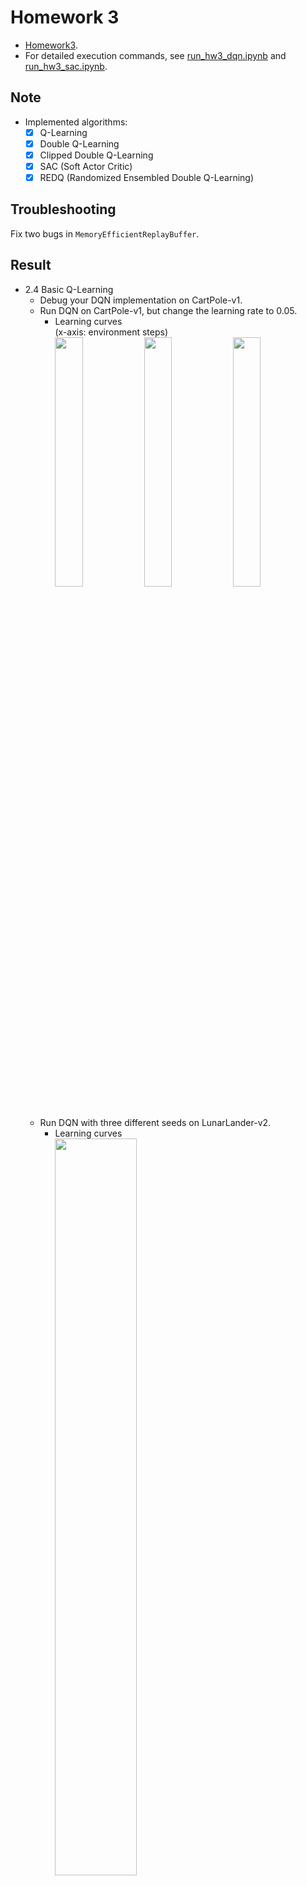 # Homework 3
* [Homework3].
* For detailed execution commands, see [run_hw3_dqn.ipynb] and [run_hw3_sac.ipynb].

## Note
* Implemented algorithms:
  * [x] Q-Learning
  * [x] Double Q-Learning
  * [x] Clipped Double Q-Learning
  * [x] SAC (Soft Actor Critic)
  * [x] REDQ (Randomized Ensembled Double Q-Learning)

## Troubleshooting
Fix two bugs in `MemoryEfficientReplayBuffer`.

## Result
* 2.4 Basic Q-Learning
  * Debug your DQN implementation on CartPole-v1.
  * Run DQN on CartPole-v1, but change the learning rate to 0.05.
    * Learning curves  
      (x-axis: environment steps)
      <div>
       <img src="results/dqn_cartpole eval.png" width="32%" />
       <img src="results/dqn_cartpole qvalue.png" width="32%" />
       <img src="results/dqn_cartpole critic loss.png" width="32%" />
      </div>
  * Run DQN with three different seeds on LunarLander-v2.
    * Learning curves
      <div>
       <img src="results/dqn_lunarlander.png" width="55%" />
      </div>
      Q-Learning might be unstable.
    * Evaluation rollouts
      | s1               | s2               | s3                |
      |:----------------:|:----------------:|:-----------------:|
      |![lunarlander_s1] |![lunarlander_s2] |![lunarlander_s3]  |
* 2.5 Double Q-Learning
  * Run three more seeds of the lunar lander problem.
    * Learning curves
      <div>
       <img src="results/dqn_lunarlander_doubleq.png" width="55%" />
      </div>
      Double Q-Learning shows more stablility.
    * Evaluation rollouts
      | s1                       | s2                       | s3                        |
      |:------------------------:|:------------------------:|:-------------------------:|
      |![doubleq_lunarlander_s1] |![doubleq_lunarlander_s2] |![doubleq_lunarlander_s3]  |
  * Run your DQN implementation on the MsPacman-v0 problem.
    * Learning curves  
      Eval Return vs. Train Return (smoothing: 0.85)
      <div>
       <img src="results/dqn_mspacman eval return.png" width="48%" />
       <img src="results/dqn_mspacman train return.png" width="48%" />
      </div>
      Since the agent tends to take random actions at early stage, the train return and eval return might look very different early in training. (In this training, the difference looks not so different?)
    * Evaluation rollouts  
      ![mspacman]
* 2.6 Experimenting with Hyperparameters  
  I choose `Space Invaders` and run with `learining rate = 1e-3, 5e-3, 1e-4, 5e-4`.
  * Learning curves
    <div>
     <img src="results/dqn_space invaders.png" width="55%" />
    </div>
    
    `lr = 1e-4` works best here.
  * Evaluation rollouts
    | lr = 1e-3              | lr = 5e-3              | 
    |:----------------------:|:----------------------:|
    |![spaceinvaders_lr1e-3] |![spaceinvaders_lr5e-3] |

    | lr = 1e-4              | lr = 5e-4              |
    |:----------------------:|:----------------------:|
    |![spaceinvaders_lr1e-4] |![spaceinvaders_lr5e-4] |

----------------------------------------------------------
* 3.1.1 Bootstrapping
  * (Testing) Hard Update vs. Soft Update
    <div>
     <img src="results/311.png" width="55%" />
    </div>
* 3.1.2 Entropy Bonus and Soft Actor-Critic
  * (Testing) Entropy during the critic updates. (smoothing: 0.85)
    <div>
     <img src="results/312.png" width="55%" />
    </div>
* 3.1.3 Actor with REINFORCE
  * (Testing) Train an agent on InvertedPendulum-v4 using sanity_invertedpendulum_reinforce.yaml.
    <div>
     <img src="results/313_invpendulum.png" width="55%" />
    </div>
  * Train an agent on HalfCheetah-v4 using halfcheetah_reinforce1.yaml.
  * Train another agent with halfcheetah_reinforce_10.yaml.  
    (see 3.1.4)
* 3.1.4 Actor with REPARAMETRIZE
  * (Testing) Make sure you can solve InvertedPendulum-v4 (use sanity_invertedpendulum_reparametrize.yaml).
    <div>
     <img src="results/314_invpendulum.png" width="55%" />
    </div>
  * Train (once again) on HalfCheetah-v4 with halfcheetah_reparametrize.yaml.  
    Comparison of REINFORCE-1, REINFORCE-10 and REPARAMETRIZE
    <div>
     <img src="results/314_halfcheetah.png" width="55%" />
    </div>
  * Train an agent for the Humanoid-v4 environment with humanoid_sac.yaml.  
    (see 3.1.5)
* 3.1.5 Stabilizing Target Values
  * Run single-Q, double-Q, and clipped double-Q on Hopper-v4.
    <div>
     <img src="results/315_hopper eval.png" width="55%" />
     <img src="results/315_hopper qvalue.png" width="55%" />
    </div>
  * Pick the best configuration (single-Q/double-Q/clipped double-Q, or REDQ if you implement it) and run it on Humanoid-v4.  
    I pick `REDQ`.
    * Learning curves  
      Clipped Double-Q vs. REDQ (including Policy Gradient from hw2) (smoothing: 0.85)
      <div>
       <img src="results/315_humanoid.png" width="48%" />
       <img src="results/315_humanoid hw2.png" width="48%" />
      </div>
    * Evaluation rollouts
      | Clipped Double-Q    | REDQ                | 
      |:-------------------:|:-------------------:|
      |![humanoid]          |![humanoid_redq]     |

## Reference
* [Randomized Ensembled Double Q-Learning: Learning Fast Without a Model], X Chen *et al.*



[Homework3]: https://rail.eecs.berkeley.edu/deeprlcourse/deeprlcourse/static/homeworks/hw3.pdf
[run_hw3_dqn.ipynb]: run_hw3_dqn.ipynb
[run_hw3_sac.ipynb]: run_hw3_sac.ipynb
[lunarlander_s1]: results/dqn_lunarlander_s1.gif
[lunarlander_s2]: results/dqn_lunarlander_s2.gif
[lunarlander_s3]: results/dqn_lunarlander_s3.gif
[doubleq_lunarlander_s1]: results/doubleq_lunarlander_s1.gif
[doubleq_lunarlander_s2]: results/doubleq_lunarlander_s2.gif
[doubleq_lunarlander_s3]: results/doubleq_lunarlander_s3.gif
[mspacman]: results/doubleq_mspacman.gif
[spaceinvaders_lr1e-3]: results/doubleq_spaceinvaders_lr1e-3.gif
[spaceinvaders_lr5e-3]: results/doubleq_spaceinvaders_lr5e-3.gif
[spaceinvaders_lr1e-4]: results/doubleq_spaceinvaders_lr1e-4.gif
[spaceinvaders_lr5e-4]: results/doubleq_spaceinvaders_lr1e-4.gif
[humanoid]: results/humanoid.gif
[humanoid_redq]: results/humanoid_redq.gif
[Randomized Ensembled Double Q-Learning: Learning Fast Without a Model]: https://arxiv.org/abs/2101.05982
